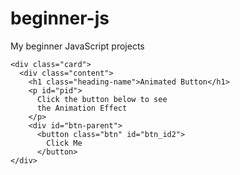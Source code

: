 # beginner-js
My beginner JavaScript projects
<!DOCTYPE html>
<html lang="en">
<head>
  <meta charset="UTF-8">
  <meta http-equiv="X-UA-Compatible" content="IE=edge">
  <meta name="viewport" content="width=device-width, initial-scale=1.0">
  <link rel="stylesheet" href="./style.css">
  <title>CLICK ANIMATION EFFECT</title>
</head>
<body>
  <div class="container">

    <div class="card">
      <div class="content">
        <h1 class="heading-name">Animated Button</h1>
        <p id="pid">
          Click the button below to see
          the Animation Effect
        </p>
        <div id="btn-parent">
          <button class="btn" id="btn_id2">
            Click Me
          </button>
    </div>
  </div>
      </div>
    </div>
  <script src="script.js"></script>
</body>
</html>
